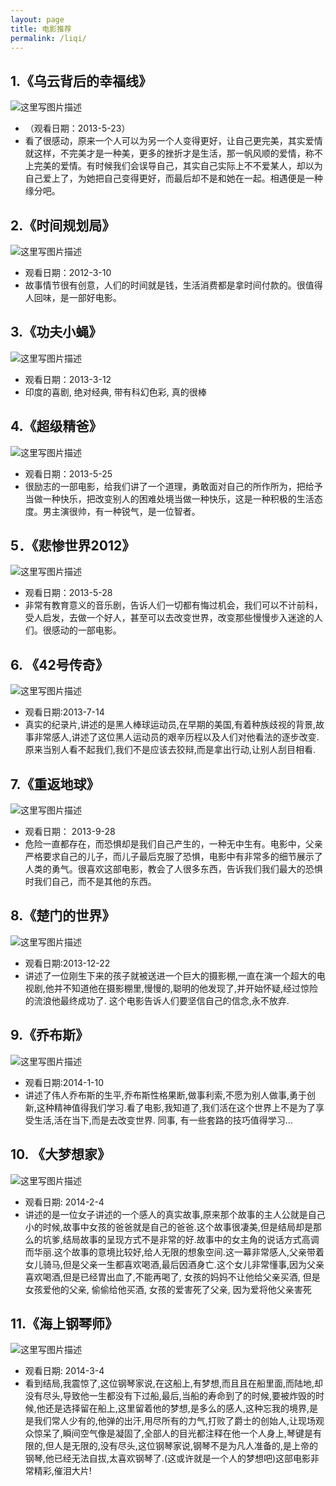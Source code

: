 ```yaml
---
layout: page
title: 电影推荐
permalink: /liqi/
---
```


## 1.《乌云背后的幸福线》
![这里写图片描述](http://img.blog.csdn.net/20160327165730050)

- （观看日期：2013-5-23）
- 看了很感动，原来一个人可以为另一个人变得更好，让自己更完美，其实爱情就这样，不完美才是一种美，更多的挫折才是生活，那一帆风顺的爱情，称不上完美的爱情。有时候我们会误导自己，其实自己实际上不不爱某人，却以为自己爱上了，为她把自己变得更好，而最后却不是和她在一起。相遇便是一种缘分吧。

## 2.《时间规划局》
![这里写图片描述](http://img.blog.csdn.net/20160327170253448)

- 观看日期：2012-3-10
- 故事情节很有创意，人们的时间就是钱，生活消费都是拿时间付款的。很值得人回味，是一部好电影。

## 3.《功夫小蝇》

![这里写图片描述](http://img.blog.csdn.net/20160327171652060)

- 观看日期：2013-3-12
- 印度的喜剧, 绝对经典, 带有科幻色彩, 真的很棒

## 4.《超级精爸》
![这里写图片描述](http://img.blog.csdn.net/20160327171741639)

- 观看日期：2013-5-25
- 很励志的一部电影，给我们讲了一个道理，勇敢面对自己的所作所为，把给予当做一种快乐，把改变别人的困难处境当做一种快乐，这是一种积极的生活态度。男主演很帅，有一种锐气，是一位智者。

## 5．《悲惨世界2012》
![这里写图片描述](http://img.blog.csdn.net/20160327171846468)

- 观看日期：2013-5-28
- 非常有教育意义的音乐剧，告诉人们一切都有悔过机会，我们可以不计前科，受人启发，去做一个好人，甚至可以去改变世界，改变那些慢慢步入迷途的人们。很感动的一部电影。

## 6. 《42号传奇》
![这里写图片描述](http://img.blog.csdn.net/20160327172608807)

- 观看日期:2013-7-14
- 真实的纪录片,讲述的是黑人棒球运动员,在早期的美国,有着种族歧视的背景,故事非常感人,讲述了这位黑人运动员的艰辛历程以及人们对他看法的逐步改变.原来当别人看不起我们,我们不是应该去狡辩,而是拿出行动,让别人刮目相看.

## 7.《重返地球》
![这里写图片描述](http://img.blog.csdn.net/20160327172732512)

- 观看日期： 2013-9-28
- 危险一直都存在，而恐惧却是我们自己产生的，一种无中生有。电影中，父亲严格要求自己的儿子，而儿子最后克服了恐惧，电影中有非常多的细节展示了人类的勇气。很喜欢这部电影，教会了人很多东西，告诉我们我们最大的恐惧时我们自己，而不是其他的东西。

## 8.《楚门的世界》
![这里写图片描述](http://img.blog.csdn.net/20160327172958219)

- 观看日期:2013-12-22
- 讲述了一位刚生下来的孩子就被送进一个巨大的摄影棚,一直在演一个超大的电视剧,他并不知道他在摄影棚里,慢慢的,聪明的他发现了,并开始怀疑,经过惊险的流浪他最终成功了. 这个电影告诉人们要坚信自己的信念,永不放弃.

## 9.《乔布斯》
![这里写图片描述](http://img.blog.csdn.net/20160327173156720)

- 观看日期:2014-1-10
- 讲述了伟人乔布斯的生平,乔布斯性格果断,做事利索,不愿为别人做事,勇于创新,这种精神值得我们学习.看了电影,我知道了,我们活在这个世界上不是为了享受生活,活在当下,而是去改变世界. 同事, 有一些套路的技巧值得学习...

## 10. 《大梦想家》
![这里写图片描述](http://img.blog.csdn.net/20160327173321347)

- 观看日期: 2014-2-4
- 讲述的是一位女子讲述的一个感人的真实故事,原来那个故事的主人公就是自己小的时候,故事中女孩的爸爸就是自己的爸爸.这个故事很凄美,但是结局却是那么的坑爹,结局故事的呈现方式不是非常的好.故事中的女主角的说话方式高调而华丽.这个故事的意境比较好,给人无限的想象空间.这一幕非常感人,父亲带着女儿骑马,但是父亲一生都喜欢喝酒,最后因酒身亡.这个女儿非常懂事,因为父亲喜欢喝酒,但是已经胃出血了,不能再喝了, 女孩的妈妈不让他给父亲买酒, 但是女孩爱他的父亲, 偷偷给他买酒, 女孩的爱害死了父亲, 因为爱将他父亲害死

## 11.《海上钢琴师》
![这里写图片描述](http://img.blog.csdn.net/20160327173741488)

- 观看日期: 2014-3-4
- 看到结局,我震惊了,这位钢琴家说,在这船上,有梦想,而且且在船里面,而陆地,却没有尽头,导致他一生都没有下过船,最后,当船的寿命到了的时候,要被炸毁的时候,他还是选择留在船上,这里留着他的梦想,是多么的感人,这种忘我的境界,是是我们常人少有的,他弹的出汗,用尽所有的力气,打败了爵士的创始人,让现场观众惊呆了,瞬间空气像是凝固了,全部人的目光都注释在他一个人身上,琴键是有限的,但人是无限的,没有尽头,这位钢琴家说,钢琴不是为凡人准备的,是上帝的钢琴,他已经无法自拔,太喜欢钢琴了.(这或许就是一个人的梦想吧)这部电影非常精彩,催泪大片!



